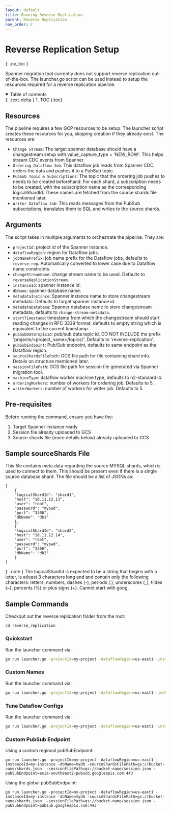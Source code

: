 ```yaml
---
layout: default
title: Running Reverse Replication
parent: Reverse Replication
nav_order: 2
---
```


# Reverse Replication Setup
{: .no_toc }

Spanner migration tool currently does not support reverse replication out-of-the-box.
The launcher.go script can be used instead to setup the resources required for a 
reverse replication pipeline.

<details open markdown="block">
  <summary>
    Table of contents
  </summary>
  {: .text-delta }
1. TOC
{:toc}
</details>

## Resources
The pipeline requires a few GCP resources to be setup. The launcher script creates these resources for you, skipping creation if they already exist. The resources are:
- `Change Stream`: The target spanner database should have a changestream setup with value_capture_type = 'NEW_ROW'. This helps stream CDC events from Spanner.
- `Ordering Dataflow Job`: This dataflow job reads from Spanner CDC, orders the data and pushes it to a PubSub topic.
- `PubSub Topic & Subscriptions`: The topic that the ordering job pushes to needs to be created beforehand. For each shard, a subscription needs to be created, with the subscription name as the corresponding logicalShardId. These names are fetched from the source shards file mentioned later.
- `Writer Dataflow Job`: This reads messages from the PubSub subscriptions, translates them to SQL and writes to the source shards.

## Arguments

The script takes in multiple arguments to orchestrate the pipeline. They are:
- `projectId`: project id of the Spanner instance.
- `dataflowRegion`: region for Dataflow jobs.
- `jobNamePrefix`: job name prefix for the Dataflow jobs, defaults to `reverse-rep`. Automatically converted to lower case due to Dataflow name constraints.
- `changeStreamName`: change stream name to be used. Defaults to `reverseReplicationStream`.
- `instanceId`: spanner instance id.
- `dbName`: spanner database name.
- `metadataInstance`: Spanner instance name to store changestream metadata. Defaults to target spanner instance id.
- `metadataDatabase`: Spanner database name to store changestream metadata, defaults to `change-stream-metadata`.
- `startTimestamp`: timestamp from which the changestream should start reading changes in RFC 3339 format, defaults to empty string which is equivalent to the current timestamp.
- `pubSubDataTopicId`: pub/sub data topic id. DO NOT INCLUDE the prefix 'projects/<project_name>/topics/'. Defaults to 'reverse-replication'.
- `pubSubEndpoint`: Pub/Sub endpoint, defaults to same endpoint as the Dataflow region.
- `sourceShardsFilePath`: GCS file path for file containing shard info. Details on structure mentioned later.
- `sessionFilePath`: GCS file path for session file generated via Spanner migration tool.
- `machineType`: dataflow worker machine type, defaults to n2-standard-4.
- `orderingWorkers`: number of workers for ordering job. Defaults to 5.
- `writerWorkers`: number of workers for writer job. Defaults to 5.

## Pre-requisites
Before running the command, ensure you have the:
1) Target Spanner instance ready
2) Session file already uploaded to GCS
3) Source shards file (more details below) already uploaded to GCS

## Sample sourceShards File
This file contains meta data regarding the source MYSQL shards, which is used to connect to them. This should be present even if there is a single source database shard.
The file should be a list of JSONs as:
```
[
    {
    "logicalShardId": "shard1",
    "host": "10.11.12.13",
    "user": "root",
    "password": "mypwd",
    "port": "3306",
    "dbName": "db1"
    },
    {
    "logicalShardId": "shard2",
    "host": "10.11.12.14",
    "user": "root",
    "password": "mypwd",
    "port": "3306",
    "dbName": "db2"
    }
]
```

{: .note }
The logicalShardId is expected to be a string that begins with a letter, is atleast 3 characters long and and contain only the following characters: letters, numbers, dashes (-), periods (.), underscores (_), tildes (~), percents (%) or plus signs (+). Cannot start with goog.

## Sample Commands
Checkout out the reverse replication folder from the root:
```
cd reverse_replication
```
### Quickstart
Run the launcher command via:
```sh
go run launcher.go -projectId=my-project -dataflowRegion=us-east1 -instanceId=my-instance -dbName=mydb -sourceShardsFilePath=gs://bucket-name/shards.json  -sessionFilePath=gs://bucket-name/session.json 
``` 
### Custom Names
Run the launcher command via:
```sh
go run launcher.go -projectId=my-project -dataflowRegion=us-east1 -jobNamePrefix=reverse-rep -changeStreamName=mystream -instanceId=my-instance -dbName=mydb -metadataInstance=my-instance -metadataDatabase=stream-metadb -pubSubDataTopicId=my-topic -sourceShardsFilePath=gs://bucket-name/shards.json  -sessionFilePath=gs://bucket-name/session.json 
``` 
### Tune Dataflow Configs
Run the launcher command via:
```sh
go run launcher.go -projectId=my-project -dataflowRegion=us-east1 -instanceId=my-instance -dbName=mydb -sourceShardsFilePath=gs://bucket-name/shards.json  -sessionFilePath=gs://bucket-name/session.json -machineType=e2-standard-2 -orderingWorkers=10 -writerWorkers=8
``` 
### Custom PubSub Endpoint
Using a custom regional pubSubEndpoint:
```
go run launcher.go -projectId=my-project -dataflowRegion=us-east1 -instanceId=my-instance -dbName=mydb -sourceShardsFilePath=gs://bucket-name/shards.json  -sessionFilePath=gs://bucket-name/session.json -pubSubEndpoint=asia-southeast2-pubsub.googleapis.com:443 
```
Using the global pubSubEndpoint:
```
go run launcher.go -projectId=my-project -dataflowRegion=us-east1 -instanceId=my-instance -dbName=mydb -sourceShardsFilePath=gs://bucket-name/shards.json  -sessionFilePath=gs://bucket-name/session.json -pubSubEndpoint=pubsub.googleapis.com:443
```
